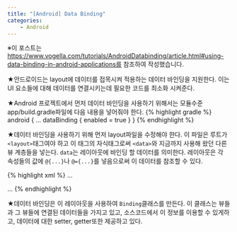 ```yaml
---
title: "[Android] Data Binding"
categories:
    - Android
---
```

※이 포스트는 https://www.vogella.com/tutorials/AndroidDatabinding/article.html#using-data-binding-in-android-applications를 참조하여 작성했습니다.

★안드로이드는 layout에 데이터를 접목시켜 적용하는 데이터 바인딩을 지원한다. 이는 UI 요소들에 대해 데이터를 연결시키는데 필요한 코드를 최소화 시켜준다.

★Android 프로젝트에서 먼저 데이터 바인딩을 사용하기 위해서는 모듈수준 app/build.gradle파일에 다음 내용을 넣어줘야 한다.
{% highlight gradle %}
android {
    ...
    dataBinding {
        enabled = true
    }
}
{% endhighlight %}

★데이터 바인딩을 사용하기 위해 먼저 layout파일을 수정해야 한다. 이 파일은 루트가 `<layout>`태그여야 하고 이 태그의 자식태그로써 `<data>`와 지금까지 사용해 왔던 다른 뷰 계층들을 넣는다. `data`는 레이아웃에 바인딩 할 데이터를 의미한다. 레이아웃은 각 속성들의 값에 `@{...}`나 `@={...}`를 넣음으로써 이 데이터를 참조할 수 있다.

{% highlight xml %}
<layout>
    ...
   <data>
       <variable name="temp" type="클래스명"/> 
   </data>

   <LinearLayout>
       ...
       <TextView
        ...
        android:text="@{temp.location}"/>
       <TextView
        ...
        android:text="@{temp.celsius}"/>
   </LinearLayout>
</layout>
{% endhighlight %}

★데이터 바인딩은 이 레이아웃을 사용하여 `Binding`클래스를 만든다. 이 클래스는 뷰들과 그 뷰들에 연결된 데이터들을 가지고 있고, 소스코드에서 이 정보를 이용할 수 있게하고, 데이터에 대한 setter, getter또한 제공하고 있다.